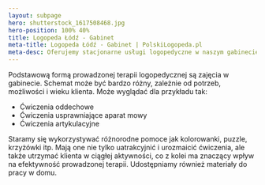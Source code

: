 ```yaml
---
layout: subpage
hero: shutterstock_1617508468.jpg
hero-position: 100% 40%
title: Logopeda Łódź - Gabinet
meta-title: Logopeda Łódź - Gabinet | PolskiLogopeda.pl
meta-desc: Oferujemy stacjonarne usługi logopedyczne w naszym gabinecie w Łodzi. Dogodna lokalizacja w centrum miasta pozwoli na dopasowanie terminu zajęć do swojego planu dnia. Zapraszamy!
---
```


Podstawową formą prowadzonej terapii logopedycznej są zajęcia w gabinecie. Schemat może być bardzo różny, 
zależnie od potrzeb, możliwości i wieku klienta. Może wyglądać dla przykładu tak:

- Ćwiczenia oddechowe
- Ćwiczenia usprawniające aparat mowy
- Ćwiczenia artykulacyjne

Staramy się wykorzystywać różnorodne pomoce jak kolorowanki, puzzle, krzyżówki itp. 
Mają one nie tylko uatrakcyjnić i urozmaicić ćwiczenia, ale także utrzymać klienta w ciągłej aktywności, 
co z kolei ma znaczący wpływ na efektywność prowadzonej terapii. Udostępniamy również materiały do pracy w domu.
